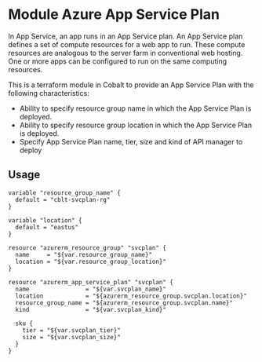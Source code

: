 # Module Azure App Service Plan

In App Service, an app runs in an App Service plan. An App Service plan defines a set of compute resources for a web app to run. These compute resources are analogous to the server farm in conventional web hosting. One or more apps can be configured to run on the same computing resources.

This is a terraform module in Cobalt to provide an App Service Plan with the following characteristics:

- Ability to specify resource group name in which the App Service Plan is deployed.
- Ability to specify resource group location in which the App Service Plan is deployed.
- Specify App Service Plan name, tier, size and kind of API manager to deploy

## Usage

```
variable "resource_group_name" {
  default = "cblt-svcplan-rg"
}

variable "location" {
  default = "eastus"
}

resource "azurerm_resource_group" "svcplan" {
  name     = "${var.resource_group_name}"
  location = "${var.resource_group_location}"
}

resource "azurerm_app_service_plan" "svcplan" {
  name                = "${var.svcplan_name}"
  location            = "${azurerm_resource_group.svcplan.location}"
  resource_group_name = "${azurerm_resource_group.svcplan.name}"
  kind                = "${var.svcplan_kind}"

  sku {
    tier = "${var.svcplan_tier}"
    size = "${var.svcplan_size}"
  }
}
```
